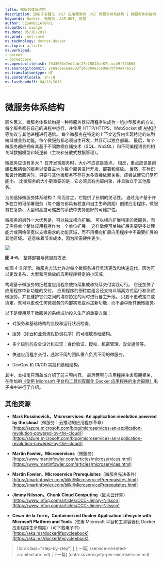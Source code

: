 ```yaml
---
title: 微服务体系结构
description: 适用于容器化 .NET 应用程序的 .NET 微服务体系结构 | 微服务体系结构
keywords: Docker, 微服务, ASP.NET, 容器
author: CESARDELATORRE
ms.author: wiwagn
ms.date: 05/26/2017
ms.prod: .net-core
ms.technology: dotnet-docker
ms.topic: article
ms.workload:
- dotnet
- dotnetcore
ms.openlocfilehash: 78d3903e7ed4abf27e78812de87ccbcb9f733663
ms.sourcegitcommit: 2e8acae16ae802f2d6d04e3ce0a6dbf04e476513
ms.translationtype: HT
ms.contentlocale: zh-CN
ms.lasthandoff: 04/18/2018
---
```

# <a name="microservices-architecture"></a>微服务体系结构

顾名思义，微服务体系结构是一种将服务器应用程序生成为一组小型服务的方法。 每个服务都在自己的进程中运行，并使用 HTTP/HTTPS、WebSocket 或 [AMQP](https://en.wikipedia.org/wiki/Advanced_Message_Queuing_Protocol) 等协议与其他进程进行通信。 每个微服务在特定的上下文边界内实现特定的端到端域或业务功能，每个微服务都必须自主开发，并且可以独立部署。 最后，每个微服务都应拥有其基于不同数据存储技术（SQL、NoSQL）和不同编程语言的相关域数据模型和域逻辑（主权和分散式数据管理）。

微服务应该有多大？ 在开发微服务时，大小不应该是重点。 相反，重点应该是创建松散耦合的服务以便自主地为每个服务进行开发、部署和缩放。 当然，在标识和设计微服务时，只要与其他微服务不存在太多直接依赖关系，应尝试使它们尽可能小。 比微服务的大小更重要的是，它必须具有内部内聚，并且独立于其他服务。

为何选择微服务体系结构？ 简而言之，它提供了长期的灵活性。 通过允许基于许多独立的可部署服务（每个服务都具有粒度和自主生命周期）创建应用程序，微服务在复杂、大型和高度可缩放的系统中支持更好的可维护性。

微服务的另外一大优势是，可以独立横向扩展。 可以横向扩展特定的微服务，而无需将单个整体应用程序作为一个单位扩展。 这样做便可单独扩展需要更多处理能力或网络带宽以支撑需求的功能区域，而不用横向扩展应用程序中不需要扩展的其他区域。 这意味着节省成本，因为所需硬件更少。

![](./media/image6.png)

**图 4-6**。 整体部署与微服务方法

如图 4-6 所示，微服务方法允许对每个微服务进行灵活更改和快速迭代，因为可以更改复杂、大型和可缩放的应用程序特定的小区域。

构建基于微服务的细粒度应用程序使持续集成和持续交付实践可行。 它还加快了应用程序中新功能的交付。 应用程序的细粒度组合还支持以隔离方式运行和测试微服务，并在维护它们之间的清除协定的同时进行自主升级。 只要不更改接口或协定，就可以更改任何微服务的内部实现或添加新功能，而不会中断其他微服务。

以下是使用基于微服务的系统成功投入生产的重要方面：

-   对服务和基础结构的监视和运行状况检查。

-   服务（即云和业务流程协调程序）的可缩放基础结构。

-   多个级别的安全设计和实现：身份验证、授权、机密管理、安全通信等。

-   快速应用程序交付，通常不同的团队重点负责不同的微服务。

-   DevOps 和 CI/CD 实践和基础结构。

其中，本指南只涵盖或介绍了前三项内容。 最后两项与应用程序生命周期相关，在附加的[《使用 Microsoft 平台和工具的容器化 Docker 应用程序的生命周期》](https://aka.ms/dockerlifecycleebook)电子书中进行了介绍。

## <a name="additional-resources"></a>其他资源

-   **Mark Russinovich。Microservices: An application revolution powered by the cloud**（微服务：云推动的应用程序革命）
    [https://azure.microsoft.com/blog/microservices-an-application-revolution-powered-by-the-cloud/](https://azure.microsoft.com/blog/microservices-an-application-revolution-powered-by-the-cloud/)

-   **Martin Fowler。Microservices**（微服务）
    [https://www.martinfowler.com/articles/microservices.html](https://www.martinfowler.com/articles/microservices.html)

-   **Martin Fowler。Microservice Prerequisites**（微服务先决条件）
    [https://martinfowler.com/bliki/MicroservicePrerequisites.html](https://martinfowler.com/bliki/MicroservicePrerequisites.html)

-   **Jimmy Nilsson。Chunk Cloud Computing**（区块云计算）
    [https://www.infoq.com/articles/CCC-Jimmy-Nilsson](https://www.infoq.com/articles/CCC-Jimmy-Nilsson)

-   **Cesar de la Torre。Containerized Docker Application Lifecycle with Microsoft Platform and Tools**（使用 Microsoft 平台和工具容器化 Docker 应用程序生命周期）（可下载电子书）[https://aka.ms/dockerlifecycleebook](https://aka.ms/dockerlifecycleebook)




>[!div class="step-by-step"]
[上一篇] (service-oriented-architecture.md) [下一篇] (data-sovereignty-per-microservice.md)
